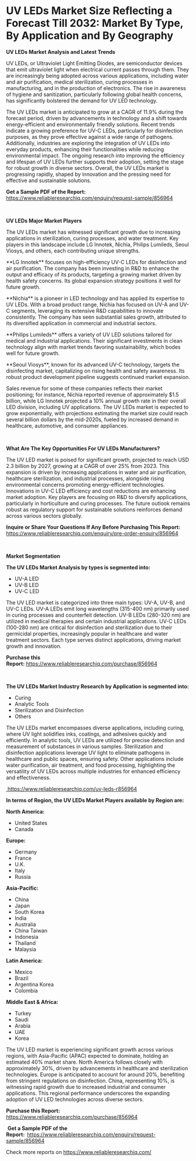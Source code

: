 <p><h1>UV LEDs Market Size Reflecting a Forecast Till 2032: Market By Type, By Application and By Geography</h1></p><p><strong>UV LEDs Market Analysis and Latest Trends</strong></p>
<p><p>UV LEDs, or Ultraviolet Light Emitting Diodes, are semiconductor devices that emit ultraviolet light when electrical current passes through them. They are increasingly being adopted across various applications, including water and air purification, medical sterilization, curing processes in manufacturing, and in the production of electronics. The rise in awareness of hygiene and sanitization, particularly following global health concerns, has significantly bolstered the demand for UV LED technology.</p><p>The UV LEDs market is anticipated to grow at a CAGR of 11.9% during the forecast period, driven by advancements in technology and a shift towards energy-efficient and environmentally friendly solutions. Recent trends indicate a growing preference for UV-C LEDs, particularly for disinfection purposes, as they prove effective against a wide range of pathogens. Additionally, industries are exploring the integration of UV LEDs into everyday products, enhancing their functionalities while reducing environmental impact. The ongoing research into improving the efficiency and lifespan of UV LEDs further supports their adoption, setting the stage for robust growth in diverse sectors. Overall, the UV LEDs market is progressing rapidly, shaped by innovation and the pressing need for effective and sustainable solutions.</p></p>
<p><strong>Get a Sample PDF of the Report:&nbsp;</strong> <a href="https://www.reliableresearchiq.com/enquiry/request-sample/856964?utm_campaign=3524&utm_medium=2&utm_source=Github&utm_content=ia&utm_term=06042025&utm_id=uv-leds">https://www.reliableresearchiq.com/enquiry/request-sample/856964</a></p>
<p>&nbsp;</p>
<p><strong>UV LEDs Major Market Players</strong></p>
<p><p>The UV LEDs market has witnessed significant growth due to increasing applications in sterilization, curing processes, and water treatment. Key players in this landscape include LG Innotek, Nichia, Philips Lumileds, Seoul Viosys, and others, each contributing unique strengths.</p><p>**LG Innotek** focuses on high-efficiency UV-C LEDs for disinfection and air purification. The company has been investing in R&D to enhance the output and efficacy of its products, targeting a growing market driven by health safety concerns. Its global expansion strategy positions it well for future growth.</p><p>**Nichia** is a pioneer in LED technology and has applied its expertise to UV LEDs. With a broad product range, Nichia has focused on UV-A and UV-C segments, leveraging its extensive R&D capabilities to innovate consistently. The company has seen substantial sales growth, attributed to its diversified application in commercial and industrial sectors.</p><p>**Philips Lumileds** offers a variety of UV LED solutions tailored for medical and industrial applications. Their significant investments in clean technology align with market trends favoring sustainability, which bodes well for future growth.</p><p>**Seoul Viosys**, known for its advanced UV-C technology, targets the disinfecting market, capitalizing on rising health and safety awareness. Its robust product development pipeline suggests continued market expansion.</p><p>Sales revenue for some of these companies reflects their market positioning; for instance, Nichia reported revenue of approximately $1.5 billion, while LG Innotek projected a 10% annual growth rate in their overall LED division, including UV applications. The UV LEDs market is expected to grow exponentially, with projections estimating the market size could reach several billion dollars by the mid-2020s, fueled by increased demand in healthcare, automotive, and consumer appliances.</p></p>
<p>&nbsp;</p>
<p><strong>What Are The Key Opportunities For UV LEDs Manufacturers?</strong></p>
<p><p>The UV LED market is poised for significant growth, projected to reach USD 2.3 billion by 2027, growing at a CAGR of over 25% from 2023. This expansion is driven by increasing applications in water and air purification, healthcare sterilization, and industrial processes, alongside rising environmental concerns promoting energy-efficient technologies. Innovations in UV-C LED efficiency and cost reductions are enhancing market adoption. Key players are focusing on R&D to diversify applications, particularly in horticulture and curing processes. The future outlook remains robust as regulatory support for sustainable solutions reinforces demand across various sectors globally.</p></p>
<p><strong>Inquire or Share Your Questions If Any Before Purchasing This Report:</strong> <a href="https://www.reliableresearchiq.com/enquiry/pre-order-enquiry/856964?utm_campaign=3524&utm_medium=2&utm_source=Github&utm_content=ia&utm_term=06042025&utm_id=uv-leds">https://www.reliableresearchiq.com/enquiry/pre-order-enquiry/856964</a></p>
<p>&nbsp;</p>
<p><strong>Market Segmentation</strong></p>
<p><strong>The UV LEDs Market Analysis by types is segmented into:</strong></p>
<p><ul><li>UV-A LED</li><li>UV-B LED</li><li>UV-C LED</li></ul></p>
<p><p>The UV LED market is categorized into three main types: UV-A, UV-B, and UV-C LEDs. UV-A LEDs emit long wavelengths (315-400 nm) primarily used in curing processes and counterfeit detection. UV-B LEDs (280-320 nm) are utilized in medical therapies and certain industrial applications. UV-C LEDs (100-280 nm) are critical for disinfection and sterilization due to their germicidal properties, increasingly popular in healthcare and water treatment sectors. Each type serves distinct applications, driving market growth and innovation.</p></p>
<p><strong>Purchase this Report:&nbsp;</strong><a href="https://www.reliableresearchiq.com/purchase/856964?utm_campaign=3524&utm_medium=2&utm_source=Github&utm_content=ia&utm_term=06042025&utm_id=uv-leds">https://www.reliableresearchiq.com/purchase/856964</a></p>
<p>&nbsp;</p>
<p><strong>The UV LEDs Market Industry Research by Application is segmented into:</strong></p>
<p><ul><li>Curing</li><li>Analytic Tools</li><li>Sterilization and Disinfection</li><li>Others</li></ul></p>
<p><p>The UV LEDs market encompasses diverse applications, including curing, where UV light solidifies inks, coatings, and adhesives quickly and efficiently. In analytic tools, UV LEDs are utilized for precise detection and measurement of substances in various samples. Sterilization and disinfection applications leverage UV light to eliminate pathogens in healthcare and public spaces, ensuring safety. Other applications include water purification, air treatment, and food processing, highlighting the versatility of UV LEDs across multiple industries for enhanced efficiency and effectiveness.</p></p>
<p><a href="https://www.reliableresearchiq.com/uv-leds-r856964?utm_campaign=3524&utm_medium=2&utm_source=Github&utm_content=ia&utm_term=06042025&utm_id=uv-leds">&nbsp;https://www.reliableresearchiq.com/uv-leds-r856964</a></p>
<p><strong>In terms of Region, the UV LEDs Market Players available by Region are:</strong></p>
<p>
    <p> <strong> North America: </strong>
        <ul>
            <li>United States</li>
            <li>Canada</li>
        </ul>
        </p> 
    <p> <strong> Europe: </strong>
        <ul>
            <li>Germany</li>
            <li>France</li>
            <li>U.K.</li>
            <li>Italy</li>
            <li>Russia</li>
        </ul>
        </p> 
    <p> <strong> Asia-Pacific: </strong>
        <ul>
            <li>China</li>
            <li>Japan</li>
            <li>South Korea</li>
            <li>India</li>
            <li>Australia</li>
            <li>China Taiwan</li>
            <li>Indonesia</li>
            <li>Thailand</li>
            <li>Malaysia</li>
        </ul>
        </p> 
    <p> <strong> Latin America: </strong>
        <ul>
            <li>Mexico</li>
            <li>Brazil</li>
            <li>Argentina Korea</li>
            <li>Colombia</li>
        </ul>
        </p> 
    <p> <strong> Middle East & Africa: </strong>
        <ul>
            <li>Turkey</li>
            <li>Saudi</li>
            <li>Arabia</li>
            <li>UAE</li>
            <li>Korea</li>
        </ul>
    </p>
    </p>
<p><p>The UV LED market is experiencing significant growth across various regions, with Asia-Pacific (APAC) expected to dominate, holding an estimated 40% market share. North America follows closely with approximately 30%, driven by advancements in healthcare and sterilization technologies. Europe is anticipated to account for around 20%, benefiting from stringent regulations on disinfection. China, representing 10%, is witnessing rapid growth due to increased industrial and consumer applications. This regional performance underscores the expanding adoption of UV LED technologies across diverse sectors.</p></p>
<p><strong>Purchase this Report: </strong><a href="https://www.reliableresearchiq.com/purchase/856964?utm_campaign=3524&utm_medium=2&utm_source=Github&utm_content=ia&utm_term=06042025&utm_id=uv-leds">https://www.reliableresearchiq.com/purchase/856964</a></p>
<p>&nbsp;<strong>Get a Sample PDF of the Report:&nbsp;&nbsp;</strong><a href="https://www.reliableresearchiq.com/enquiry/request-sample/856964?utm_campaign=3524&utm_medium=2&utm_source=Github&utm_content=ia&utm_term=06042025&utm_id=uv-leds">https://www.reliableresearchiq.com/enquiry/request-sample/856964</a></p>
<p><strong></strong></p>
<p>Check more reports on <a href="https://www.reliableresearchiq.com/?utm_campaign=3524&utm_medium=2&utm_source=Github&utm_content=ia&utm_term=06042025&utm_id=uv-leds">https://www.reliableresearchiq.com/</a></p>